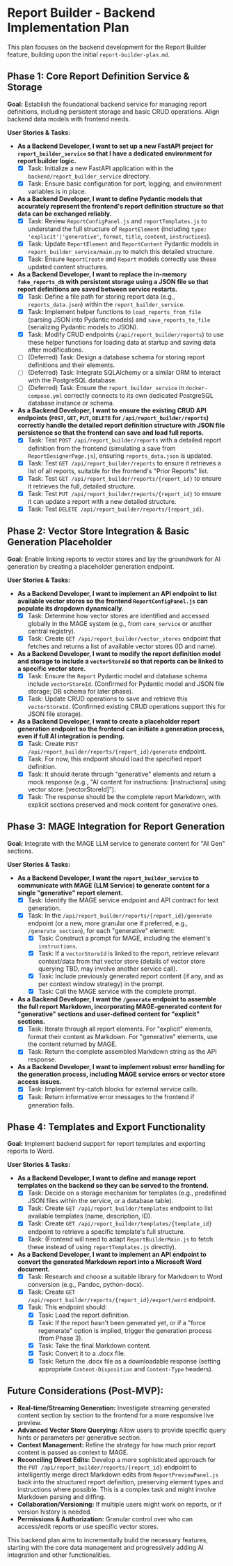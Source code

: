 # Report Builder - Backend Implementation Plan

This plan focuses on the backend development for the Report Builder feature, building upon the initial `report-builder-plan.md`.

## Phase 1: Core Report Definition Service & Storage

**Goal:** Establish the foundational backend service for managing report definitions, including persistent storage and basic CRUD operations. Align backend data models with frontend needs.

**User Stories & Tasks:**

*   **As a Backend Developer, I want to set up a new FastAPI project for `report_builder_service` so that I have a dedicated environment for report builder logic.**
    *   [X] Task: Initialize a new FastAPI application within the `backend/report_builder_service` directory.
    *   [X] Task: Ensure basic configuration for port, logging, and environment variables is in place.
*   **As a Backend Developer, I want to define Pydantic models that accurately represent the frontend's report definition structure so that data can be exchanged reliably.**
    *   [X] Task: Review `ReportConfigPanel.js` and `reportTemplates.js` to understand the full structure of `ReportElement` (including `type: 'explicit'|'generative'`, `format`, `title`, `content`, `instructions`).
    *   [X] Task: Update `ReportElement` and `ReportContent` Pydantic models in `report_builder_service/main.py` to match this detailed structure.
    *   [X] Task: Ensure `ReportCreate` and `Report` models correctly use these updated content structures.
*   **As a Backend Developer, I want to replace the in-memory `fake_reports_db` with persistent storage using a JSON file so that report definitions are saved between service restarts.**
    *   [X] Task: Define a file path for storing report data (e.g., `reports_data.json`) within the `report_builder_service`.
    *   [X] Task: Implement helper functions to `load_reports_from_file` (parsing JSON into Pydantic models) and `save_reports_to_file` (serializing Pydantic models to JSON).
    *   [X] Task: Modify CRUD endpoints (`/api/report_builder/reports`) to use these helper functions for loading data at startup and saving data after modifications.
    *   [ ] (Deferred) Task: Design a database schema for storing report definitions and their elements.
    *   [ ] (Deferred) Task: Integrate SQLAlchemy or a similar ORM to interact with the PostgreSQL database.
    *   [ ] (Deferred) Task: Ensure the `report_builder_service` in `docker-compose.yml` correctly connects to its own dedicated PostgreSQL database instance or schema.
*   **As a Backend Developer, I want to ensure the existing CRUD API endpoints (`POST`, `GET`, `PUT`, `DELETE` for `/api/report_builder/reports`) correctly handle the detailed report definition structure with JSON file persistence so that the frontend can save and load full reports.**
    *   [X] Task: Test `POST /api/report_builder/reports` with a detailed report definition from the frontend (simulating a save from `ReportDesignerPage.js`), ensuring `reports_data.json` is updated.
    *   [X] Task: Test `GET /api/report_builder/reports` to ensure it retrieves a list of all reports, suitable for the frontend's "Prior Reports" list.
    *   [X] Task: Test `GET /api/report_builder/reports/{report_id}` to ensure it retrieves the full, detailed structure.
    *   [X] Task: Test `PUT /api/report_builder/reports/{report_id}` to ensure it can update a report with a new detailed structure.
    *   [X] Task: Test `DELETE /api/report_builder/reports/{report_id}`.

## Phase 2: Vector Store Integration & Basic Generation Placeholder

**Goal:** Enable linking reports to vector stores and lay the groundwork for AI generation by creating a placeholder generation endpoint.

**User Stories & Tasks:**

*   **As a Backend Developer, I want to implement an API endpoint to list available vector stores so the frontend `ReportConfigPanel.js` can populate its dropdown dynamically.**
    *   [X] Task: Determine how vector stores are identified and accessed globally in the MAGE system (e.g., from `core_service` or another central registry).
    *   [X] Task: Create `GET /api/report_builder/vector_stores` endpoint that fetches and returns a list of available vector stores (ID and name).
*   **As a Backend Developer, I want to modify the report definition model and storage to include a `vectorStoreId` so that reports can be linked to a specific vector store.**
    *   [X] Task: Ensure the `Report` Pydantic model and database schema include `vectorStoreId`. (Confirmed for Pydantic model and JSON file storage; DB schema for later phase).
    *   [X] Task: Update CRUD operations to save and retrieve this `vectorStoreId`. (Confirmed existing CRUD operations support this for JSON file storage).
*   **As a Backend Developer, I want to create a placeholder report generation endpoint so the frontend can initiate a generation process, even if full AI integration is pending.**
    *   [X] Task: Create `POST /api/report_builder/reports/{report_id}/generate` endpoint.
    *   [X] Task: For now, this endpoint should load the specified report definition.
    *   [X] Task: It should iterate through "generative" elements and return a mock response (e.g., "AI content for instructions: [instructions] using vector store: [vectorStoreId]").
    *   [X] Task: The response should be the complete report Markdown, with explicit sections preserved and mock content for generative ones.

## Phase 3: MAGE Integration for Report Generation

**Goal:** Integrate with the MAGE LLM service to generate content for "AI Gen" sections.

**User Stories & Tasks:**

*   **As a Backend Developer, I want the `report_builder_service` to communicate with MAGE (LLM Service) to generate content for a single "generative" report element.**
    *   [X] Task: Identify the MAGE service endpoint and API contract for text generation.
    *   [X] Task: In the `/api/report_builder/reports/{report_id}/generate` endpoint (or a new, more granular one if preferred, e.g., `/generate_section`), for each "generative" element:
        *   [X] Task: Construct a prompt for MAGE, including the element's `instructions`.
        *   [X] Task: If a `vectorStoreId` is linked to the report, retrieve relevant context/data from that vector store (details of vector store querying TBD, may involve another service call).
        *   [X] Task: Include previously generated report content (if any, and as per context window strategy) in the prompt.
        *   [X] Task: Call the MAGE service with the complete prompt.
*   **As a Backend Developer, I want the `/generate` endpoint to assemble the full report Markdown, incorporating MAGE-generated content for "generative" sections and user-defined content for "explicit" sections.**
    *   [X] Task: Iterate through all report elements. For "explicit" elements, format their content as Markdown. For "generative" elements, use the content returned by MAGE.
    *   [X] Task: Return the complete assembled Markdown string as the API response.
*   **As a Backend Developer, I want to implement robust error handling for the generation process, including MAGE service errors or vector store access issues.**
    *   [X] Task: Implement try-catch blocks for external service calls.
    *   [X] Task: Return informative error messages to the frontend if generation fails.

## Phase 4: Templates and Export Functionality

**Goal:** Implement backend support for report templates and exporting reports to Word.

**User Stories & Tasks:**

*   **As a Backend Developer, I want to define and manage report templates on the backend so they can be served to the frontend.**
    *   [X] Task: Decide on a storage mechanism for templates (e.g., predefined JSON files within the service, or a database table).
    *   [X] Task: Create `GET /api/report_builder/templates` endpoint to list available templates (name, description, ID).
    *   [X] Task: Create `GET /api/report_builder/templates/{template_id}` endpoint to retrieve a specific template's full structure.
    *   [X] Task: (Frontend will need to adapt `ReportBuilderMain.js` to fetch these instead of using `reportTemplates.js` directly).
*   **As a Backend Developer, I want to implement an API endpoint to convert the generated Markdown report into a Microsoft Word document.**
    *   [X] Task: Research and choose a suitable library for Markdown to Word conversion (e.g., Pandoc, python-docx).
    *   [X] Task: Create `GET /api/report_builder/reports/{report_id}/export/word` endpoint.
    *   [X] Task: This endpoint should:
        *   [X] Task: Load the report definition.
        *   [X] Task: If the report hasn't been generated yet, or if a "force regenerate" option is implied, trigger the generation process (from Phase 3).
        *   [X] Task: Take the final Markdown content.
        *   [X] Task: Convert it to a .docx file.
        *   [X] Task: Return the .docx file as a downloadable response (setting appropriate `Content-Disposition` and `Content-Type` headers).

## Future Considerations (Post-MVP):

*   **Real-time/Streaming Generation:** Investigate streaming generated content section by section to the frontend for a more responsive live preview.
*   **Advanced Vector Store Querying:** Allow users to provide specific query hints or parameters per generative section.
*   **Context Management:** Refine the strategy for how much prior report content is passed as context to MAGE.
*   **Reconciling Direct Edits:** Develop a more sophisticated approach for the `PUT /api/report_builder/reports/{report_id}` endpoint to intelligently merge direct Markdown edits from `ReportPreviewPanel.js` back into the structured report definition, preserving element types and instructions where possible. This is a complex task and might involve Markdown parsing and diffing.
*   **Collaboration/Versioning:** If multiple users might work on reports, or if version history is needed.
*   **Permissions & Authorization:** Granular control over who can access/edit reports or use specific vector stores.

This backend plan aims to incrementally build the necessary features, starting with the core data management and progressively adding AI integration and other functionalities. 